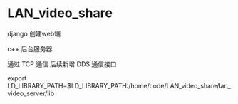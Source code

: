 # LAN_video_share

django 创建web端

c++ 后台服务器

通过 TCP 通信
后续新增 DDS 通信接口

export LD_LIBRARY_PATH=$LD_LIBRARY_PATH:/home/code/LAN_video_share/lan_video_server/lib